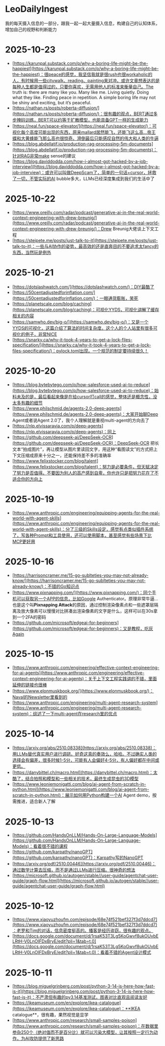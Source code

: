 # LeoDailyIngest

我的每天摄入信息的一部分，跟我一起一起大量摄入信息，构建自己的认知体系，增加自己的视野和判断能力

# 2025-10-23

- [https://karunpal.substack.com/p/why-a-boring-life-might-be-the-happiest](https://karunpal.substack.com/p/why-a-boring-life-might-be-the-happiest)：很peace的感觉，我坚信我就是很rush也很workaholic的人，有时候用一些citywalk、reading、painting来对冲。或许文章想表达的是每种人生都是值得过的，只要你喜欢，无需用他人的标准来衡量自己。The truth is: there are many like you. Many like me. Living quietly. Doing what they like. Finding peace in repetition. A simple boring life may not be shiny and exciting, but it’s peaceful.
- [https://nathan.rs/posts/roberta-diffusion/](https://nathan.rs/posts/roberta-diffusion/)：很有趣的观点，BERT通过多步掩码训练，BERT可以约等于扩散模型，也能具备GPT一样的生成能力
- [https://neal.fun/space-elevator/](https://neal.fun/space-elevator/)：可视化每个高度可能出现的东西，原来mallard居然能飞，还能飞这么高…帝王蝶和大黄蜂能飞那么高也很惊奇。滑倒最后只能感叹自然的伟大和人类的牛逼
- [https://blog.abdellatif.io/production-rag-processing-5m-documents](https://blog.abdellatif.io/production-rag-processing-5m-documents)：针对RAG非常make sense的建议
- [https://blog.daviddodda.com/how-i-almost-got-hacked-by-a-job-interview](https://blog.daviddodda.com/how-i-almost-got-hacked-by-a-job-interview)：或许可以叫做DeepScam了，简单的一句话+cursor，拯救了一切，不管实际的AI bubble多大，LLMs已经深度集成到我们的生活中了

# 2025-10-22

- [https://www.oreilly.com/radar/podcast/generative-ai-in-the-real-world-context-engineering-with-drew-breunig/](https://www.oreilly.com/radar/podcast/generative-ai-in-the-real-world-context-engineering-with-drew-breunig/)：Drew Breunig大佬谈上下文工程
- [https://steipete.me/posts/just-talk-to-it](https://steipete.me/posts/just-talk-to-it)：一些与AI协作的姿势，最高效的还是直奔目的不要追求太fancy的东西，当然玩是例外

# 2025-10-21

- [https://dotslashwatch.com/](https://dotslashwatch.com/)：DIY最酷了
- [https://50centadjustedforinflation.com/](https://50centadjustedforinflation.com/)：一眼通货膨胀，笑死
- [https://planetscale.com/blog/caching](https://planetscale.com/blog/caching)：可视化YYDS，可视化讲解了缓存相关的内容
- [https://samwho.dev/big-o/](https://samwho.dev/big-o/)：又是一个YYDS的可视化，这篇介绍了算法的时间复杂度。这个人的个人站里有很多可视化的例子，非常NICE
- [https://snarky.ca/why-it-took-4-years-to-get-a-lock-files-specification/](https://snarky.ca/why-it-took-4-years-to-get-a-lock-files-specification/)：pylock.toml出现。一个规范的制定要持续很久！

# 2025-10-20

- [https://blog.bytebytego.com/p/how-salesforce-used-ai-to-reduce](https://blog.bytebytego.com/p/how-salesforce-used-ai-to-reduce)：始料未及的是，最后看起来像是在给cursor打call的感觉，整体还是概念性，没太多有趣的细节
- [https://www.philschmid.de/agents-2.0-deep-agents](https://www.philschmid.de/agents-2.0-deep-agents)：大家开始聊Deep Agent或者说Agent 2.0了，我个人理解就是重视multi-agent的方向去了
- [https://nlp.elvissaravia.com/p/deep-agents](https://nlp.elvissaravia.com/p/deep-agents)：同上
- [https://github.com/deepseek-ai/DeepSeek-OCR](https://github.com/deepseek-ai/DeepSeek-OCR)：DeepSeek-OCR 把长文本“拍成图片”，再让模型从图片里读回文字，用这种“看图读文”的方式把上下文压缩成原来十分之一，还能保持差不多的准确率
- [https://www.felixstocker.com/blog/talent](https://www.felixstocker.com/blog/talent)：努力是必要条件，但天赋决定了努力是否值得。不要因为别人的高产感到自卑，你也许只是把努力花在了不适合你的方向上

# 2025-10-19

- [https://www.anthropic.com/engineering/equipping-agents-for-the-real-world-with-agent-skills](https://www.anthropic.com/engineering/equipping-agents-for-the-real-world-with-agent-skills)：分了三级的Skills设定，感觉有点类似插件系统了，写各种Prompt和工具使用，还可以使用脚本，甚至感觉有些场景下比MCP更好用

# 2025-10-16

- [https://harrisoncramer.me/15-go-sublteties-you-may-not-already-know/](https://harrisoncramer.me/15-go-sublteties-you-may-not-already-know/)：不错的Go知识点
- [https://www.pixnapping.com/](https://www.pixnapping.com/)：同个手机可以获取另一个APP的信息，比如Google Authenticator。原理非常牛逼…也是这个叫**Pixnapping Attack**的原因，通过控制渲染像素点和一些遮罩层隔离及放大像素可以慢慢对比拼凑出渲染像素的文字是什么，这样可以在30s拿到一个2FA的密码
- [https://github.com/microsoft/edgeai-for-beginners](https://github.com/microsoft/edgeai-for-beginners)：又是教程，吃灰Again

# 2025-10-15

- [https://www.anthropic.com/engineering/effective-context-engineering-for-ai-agents](https://www.anthropic.com/engineering/effective-context-engineering-for-ai-agents)：关于上下文工程实践讲的不错，里面延伸的链接也很棒
- [https://www.elonmuskbook.org/](https://www.elonmuskbook.org/)：Naval的Newsletter里看到的
- [https://www.anthropic.com/engineering/multi-agent-research-system](https://www.anthropic.com/engineering/multi-agent-research-system)：综述了一下multi-agent在research里的优点

# 2025-10-14

- [https://arxiv.org/abs/2510.08338](https://arxiv.org/abs/2510.08338)：用LLMs替代真实用户进行调研。好奇这真的奏效么，哈哈。不过确实人类的选择会有偏差，很多时候1-5分，可能有人会偏好4-5分，有人偏好都在中间或更低。
- [https://danybittel.ch/macro.html](https://danybittel.ch/macro.html)：太酷了，结合拍照和模型和一些相关的技术，最终生成昆虫的3D模型
- [https://www.leoniemonigatti.com/blog/ai-agent-from-scratch-in-python.html](https://www.leoniemonigatti.com/blog/ai-agent-from-scratch-in-python.html)：展示如何用Python构建一个AI Agent demo，按需推进，适合新人了解

# 2025-10-13

- [https://github.com/HandsOnLLM/Hands-On-Large-Language-Models](https://github.com/HandsOnLLM/Hands-On-Large-Language-Models)：看着很不错的课程
- [https://github.com/karpathy/nanoGPT](https://github.com/karpathy/nanoGPT)：Karpathy写的NanoGPT
- [https://arxiv.org/pdf/2510.00446](https://arxiv.org/pdf/2510.00446)：通过数学计算去压缩，而不是通过LLMs进行压缩。很神奇的想法
- [https://microsoft.github.io/autogen/stable//user-guide/agentchat-user-guide/graph-flow.html](https://microsoft.github.io/autogen/stable//user-guide/agentchat-user-guide/graph-flow.html)

# 2025-10-12

- [https://www.xiaoyuzhoufm.com/episode/68e74f521bef327f3d7ddcd7](https://www.xiaoyuzhoufm.com/episode/68e74f521bef327f3d7ddcd7)：老罗和Tim的对话，信息密度挺高的。播客是经历盗窃，很有趣的观点。
- [https://docs.google.com/document/d/1rsaK53T3Lg5KoGwvf8ukOUvbELRtH-V0LnOIFDxBryE/edit?pli=1&tab=t.0](https://docs.google.com/document/d/1rsaK53T3Lg5KoGwvf8ukOUvbELRtH-V0LnOIFDxBryE/edit?pli=1&tab=t.0)：看着不错的Agent设计模式

# 2025-10-11

- [https://blog.miguelgrinberg.com/post/python-3-14-is-here-how-fast-is-it](https://blog.miguelgrinberg.com/post/python-3-14-is-here-how-fast-is-it)：不严肃但有趣的py3.14基准测试，图表对比直观且阅读友好
- [https://ikeamuseum.com/en/explore/ikea-catalogue](https://ikeamuseum.com/en/explore/ikea-catalogue)：**IKEA catalogue**，很有趣，果然视觉是显学
- [https://www.anthropic.com/research/small-samples-poison](https://www.anthropic.com/research/small-samples-poison)：在数据里参杂250个（绝对值而不是百分比）就可以污染大模型，让其按照一定行为动作，为AI攻防提供了新思路